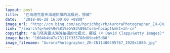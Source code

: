 ```yaml
---
layout: post
title:  "在乌塔克雷夫海滩拍摄的北极光，挪威"
date:   "2018-06-28 16:00:00 +0800"
image_url: "http://cn.bing.com/az/hprichbg/rb/AuroraPhotographer_ZH-CN11480495787_1920x1080.jpg"
link: "/search?q=%e6%9e%81%e5%85%89&form=hpcapt&mkt=zh-cn"
copyright: "在乌塔克雷夫海滩拍摄的北极光，挪威 (© David Clapp/Getty Images)"
image_hash: "1604b4b47a73117f335788d89eeb5d88"
image_filename: "AuroraPhotographer_ZH-CN11480495787_1920x1080.jpg"
---
```

